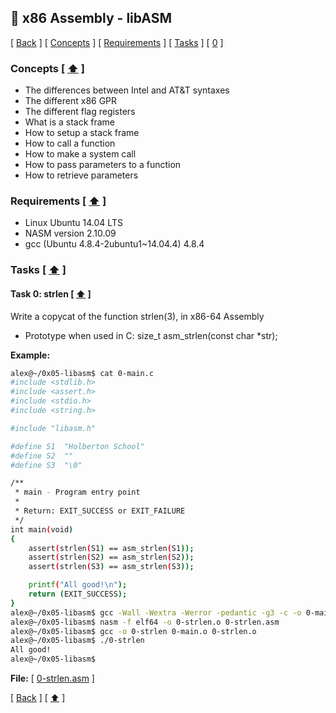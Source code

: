 ## :memo: x86 Assembly - libASM
\[ [Back](../../..#readme) \]
\[ [Concepts](#Concepts--arrow_up-) \]
\[ [Requirements](#Requirements--arrow_up-) \]
\[ [Tasks](#Tasks--arrow_up-) \]
\[ [0](#Task-0-strlen--arrow_up-) \]

### Concepts \[ [:arrow_up:](#memo-x86-assembly---libasm) \]
- The differences between Intel and AT&T syntaxes
- The different x86 GPR
- The different flag registers
- What is a stack frame
- How to setup a stack frame
- How to call a function
- How to make a system call
- How to pass parameters to a function
- How to retrieve parameters

### Requirements \[ [:arrow_up:](#memo-x86-assembly---libasm) \]
- Linux Ubuntu 14.04 LTS
- NASM version 2.10.09
- gcc (Ubuntu 4.8.4-2ubuntu1~14.04.4) 4.8.4

### Tasks \[ [:arrow_up:](#memo-x86-assembly---libasm) \]

#### Task 0: strlen \[ [:arrow_up:](#memo-x86-assembly---libasm) \]
Write a copycat of the function strlen(3), in x86-64 Assembly
- Prototype when used in C: size\_t asm\_strlen(const char \*str);

**Example:**
```bash
alex@~/0x05-libasm$ cat 0-main.c 
#include <stdlib.h>
#include <assert.h>
#include <stdio.h>
#include <string.h>

#include "libasm.h"

#define S1  "Holberton School"
#define S2  ""
#define S3  "\0"

/**
 * main - Program entry point
 *
 * Return: EXIT_SUCCESS or EXIT_FAILURE
 */
int main(void)
{
    assert(strlen(S1) == asm_strlen(S1));
    assert(strlen(S2) == asm_strlen(S2));
    assert(strlen(S3) == asm_strlen(S3));

    printf("All good!\n");
    return (EXIT_SUCCESS);
}
alex@~/0x05-libasm$ gcc -Wall -Wextra -Werror -pedantic -g3 -c -o 0-main.o 0-main.c
alex@~/0x05-libasm$ nasm -f elf64 -o 0-strlen.o 0-strlen.asm
alex@~/0x05-libasm$ gcc -o 0-strlen 0-main.o 0-strlen.o
alex@~/0x05-libasm$ ./0-strlen 
All good!
alex@~/0x05-libasm$ 
```
**File:**
\[ [0-strlen.asm](0-strlen.asm) \]

\[ [Back](../../..#readme) \] \[ [:arrow_up:](#memo-heap-insert) \]
